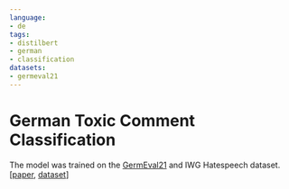 ```yaml
---
language: 
- de
tags:
- distilbert
- german
- classification
datasets:
- germeval21
---
```


# German Toxic Comment Classification

The model was trained on the [GermEval21](https://github.com/germeval2021toxic/SharedTask/tree/main/Data%20Sets) and IWG Hatespeech dataset. [[paper](https://arxiv.org/pdf/1701.08118.pdf), [dataset](https://github.com/UCSM-DUE/IWG_hatespeech_public)]
